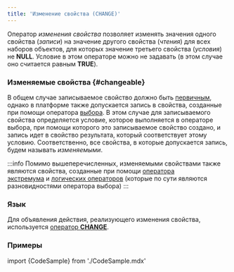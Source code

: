 ```yaml
---
title: 'Изменение свойства (CHANGE)'
---
```


Оператор *изменения свойства* позволяет изменять значения одного свойства (*записи*) на значение другого свойства (*чтения*) для всех наборов объектов, для которых значение третьего свойства (*условия*) не **NULL**. Условие в этом операторе можно не задавать (в этом случае оно считается равным **TRUE**).

### Изменяемые свойства {#changeable}

В общем случае записываемое свойство должно быть [первичным](Data_properties_DATA_.md), однако в платформе также допускается запись в свойства, созданные при помощи оператора [выбора](Selection_CASE_IF_MULTI_OVERRIDE_EXCLUSIVE_.md). В этом случае для записываемого свойства определяется условие, которое выполняется в операторе выбора, при помощи которого это записываемое свойство создано, и запись идет в свойство результата, который соответствует этому условию. Соответственно, все свойства, в которые допускается запись, будем называть *изменяемыми*.


:::info
Помимо вышеперечисленных, изменяемыми свойствами также являются свойства, созданные при помощи [оператора экстремума](Extremum_MAX_MIN_.md) и [логических операторов](Logical_operators_AND_OR_NOT_XOR_.md) (которые по сути являются разновидностями оператора выбора)
:::

### Язык

Для объявления действия, реализующего изменения свойства, используется [оператор **CHANGE**](CHANGE_operator.md).

### Примеры

import {CodeSample} from './CodeSample.mdx'

<CodeSample url="https://ru-documentation.lsfusion.org/sample?file=ActionSample&block=assign"/>
